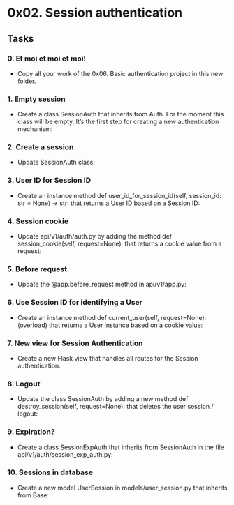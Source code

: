 # 0x02. Session authentication

## Tasks

### 0. Et moi et moi et moi!

+ Copy all your work of the 0x06. Basic authentication project in this new folder.

### 1. Empty session

+ Create a class SessionAuth that inherits from Auth. For the moment this class will be empty. It’s the first step for creating a new authentication mechanism:

### 2. Create a session

+ Update SessionAuth class:

### 3. User ID for Session ID

+ Create an instance method def user_id_for_session_id(self, session_id: str = None) -> str: that returns a User ID based on a Session ID:

### 4. Session cookie

+ Update api/v1/auth/auth.py by adding the method def session_cookie(self, request=None): that returns a cookie value from a request:

### 5. Before request

+ Update the @app.before_request method in api/v1/app.py:

### 6. Use Session ID for identifying a User

+ Create an instance method def current_user(self, request=None): (overload) that returns a User instance based on a cookie value:

### 7. New view for Session Authentication

+ Create a new Flask view that handles all routes for the Session authentication.

### 8. Logout

+ Update the class SessionAuth by adding a new method def destroy_session(self, request=None): that deletes the user session / logout:

### 9. Expiration?

+ Create a class SessionExpAuth that inherits from SessionAuth in the file api/v1/auth/session_exp_auth.py:

### 10. Sessions in database

+ Create a new model UserSession in models/user_session.py that inherits from Base: